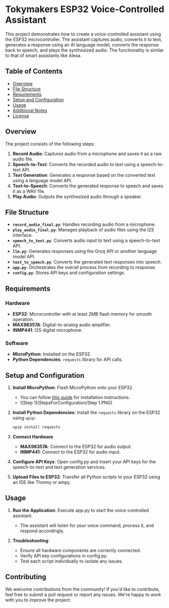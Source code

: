 # Tokymakers ESP32 Voice-Controlled Assistant

This project demonstrates how to create a voice-controlled assistant using the ESP32 microcontroller. The assistant captures audio, converts it to text, generates a response using an AI language model, converts the response back to speech, and plays the synthesized audio. The functionality is similar to that of smart assistants like Alexa.

## Table of Contents

- [Overview](#overview)
- [File Structure](#file-structure)
- [Requirements](#requirements)
- [Setup and Configuration](#setup-and-configuration)
- [Usage](#usage)
- [Additional Notes](#additional-notes)
- [License](#license)

## Overview

The project consists of the following steps:

1. **Record Audio**: Captures audio from a microphone and saves it as a raw audio file.
2. **Speech-to-Text**: Converts the recorded audio to text using a speech-to-text API.
3. **Text Generation**: Generates a response based on the converted text using a language model API.
4. **Text-to-Speech**: Converts the generated response to speech and saves it as a WAV file.
5. **Play Audio**: Outputs the synthesized audio through a speaker.

## File Structure

- **`record_audio_final.py`**: Handles recording audio from a microphone.
- **`play_audio_final.py`**: Manages playback of audio files using the I2S interface.
- **`speech_to_text.py`**: Converts audio input to text using a speech-to-text API.
- **`llm.py`**: Generates responses using the Groq API or another language model API.
- **`text_to_speech.py`**: Converts the generated text responses into speech.
- **`app.py`**: Orchestrates the overall process from recording to response.
- **`config.py`**: Stores API keys and configuration settings.

## Requirements

### Hardware
- **ESP32**: Microcontroller with at least 2MB flash memory for smooth operation.
- **MAX98357A**: Digital-to-analog audio amplifier.
- **INMP441**: I2S digital microphone.

### Software
- **MicroPython**: Installed on the ESP32.
- **Python Dependencies**: `requests` library for API calls.

## Setup and Configuration

1. **Install MicroPython**: Flash MicroPython onto your ESP32.
   - You can follow [this guide](https://docs.micropython.org/en/latest/esp32/tutorial/intro.html) for installation instructions.
   - ![Step 1](StepsForConfiguration/Step 1.PNG)

2. **Install Python Dependencies**: Install the `requests` library on the ESP32 using `upip`:
   ```bash
   upip install requests

3. **Connect Hardware**

   - **MAX98357A**: Connect to the ESP32 for audio output.
   - **INMP441**: Connect to the ESP32 for audio input.

5. **Configure API Keys**: Open config.py and insert your API keys for the speech-to-text and text generation services.

6. **Upload Files to ESP32**: Transfer all Python scripts to your ESP32 using an IDE like Thonny or ampy.

## Usage
1. **Run the Application**: Execute app.py to start the voice-controlled assistant.
    - The assistant will listen for your voice command, process it, and respond accordingly.

2. **Troubleshooting**:

    - Ensure all hardware components are correctly connected.
    - Verify API key configurations in config.py.
    - Test each script individually to isolate any issues.


## Contributing
We welcome contributions from the community! If you'd like to contribute, feel free to submit a pull request or report any issues. We're happy to work with you to improve the project.
